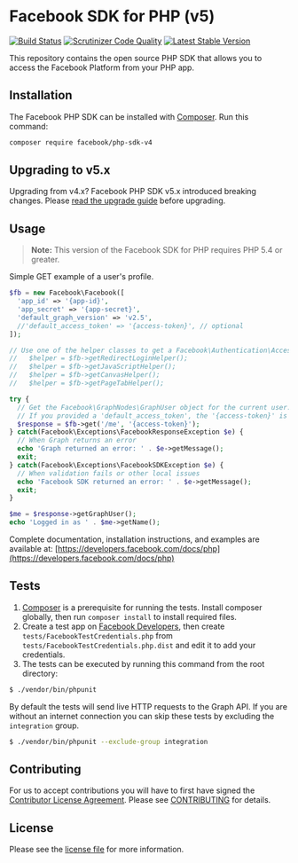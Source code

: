 # Facebook SDK for PHP (v5)

[![Build Status](https://img.shields.io/travis/facebook/facebook-php-sdk-v4/master.svg)](https://travis-ci.org/facebook/facebook-php-sdk-v4)
[![Scrutinizer Code Quality](https://scrutinizer-ci.com/g/facebook/facebook-php-sdk-v4/badges/quality-score.png?b=master)](https://scrutinizer-ci.com/g/facebook/facebook-php-sdk-v4/?branch=master)
[![Latest Stable Version](http://img.shields.io/badge/Latest%20Stable-5.1.4-blue.svg)](https://packagist.org/packages/facebook/php-sdk-v4)


This repository contains the open source PHP SDK that allows you to access the Facebook Platform from your PHP app.


## Installation

The Facebook PHP SDK can be installed with [Composer](https://getcomposer.org/). Run this command:

```sh
composer require facebook/php-sdk-v4
```

## Upgrading to v5.x

Upgrading from v4.x? Facebook PHP SDK v5.x introduced breaking changes. Please [read the upgrade guide](https://www.sammyk.me/upgrading-the-facebook-php-sdk-from-v4-to-v5) before upgrading.


## Usage

> **Note:** This version of the Facebook SDK for PHP requires PHP 5.4 or greater.

Simple GET example of a user's profile.

```php
$fb = new Facebook\Facebook([
  'app_id' => '{app-id}',
  'app_secret' => '{app-secret}',
  'default_graph_version' => 'v2.5',
  //'default_access_token' => '{access-token}', // optional
]);

// Use one of the helper classes to get a Facebook\Authentication\AccessToken entity.
//   $helper = $fb->getRedirectLoginHelper();
//   $helper = $fb->getJavaScriptHelper();
//   $helper = $fb->getCanvasHelper();
//   $helper = $fb->getPageTabHelper();

try {
  // Get the Facebook\GraphNodes\GraphUser object for the current user.
  // If you provided a 'default_access_token', the '{access-token}' is optional.
  $response = $fb->get('/me', '{access-token}');
} catch(Facebook\Exceptions\FacebookResponseException $e) {
  // When Graph returns an error
  echo 'Graph returned an error: ' . $e->getMessage();
  exit;
} catch(Facebook\Exceptions\FacebookSDKException $e) {
  // When validation fails or other local issues
  echo 'Facebook SDK returned an error: ' . $e->getMessage();
  exit;
}

$me = $response->getGraphUser();
echo 'Logged in as ' . $me->getName();
```

Complete documentation, installation instructions, and examples are available at: [https://developers.facebook.com/docs/php](https://developers.facebook.com/docs/php)


## Tests

1. [Composer](https://getcomposer.org/) is a prerequisite for running the tests. Install composer globally, then run `composer install` to install required files.
2. Create a test app on [Facebook Developers](https://developers.facebook.com), then create `tests/FacebookTestCredentials.php` from `tests/FacebookTestCredentials.php.dist` and edit it to add your credentials.
3. The tests can be executed by running this command from the root directory:

```bash
$ ./vendor/bin/phpunit
```

By default the tests will send live HTTP requests to the Graph API. If you are without an internet connection you can skip these tests by excluding the `integration` group.

```bash
$ ./vendor/bin/phpunit --exclude-group integration
```


## Contributing

For us to accept contributions you will have to first have signed the [Contributor License Agreement](https://developers.facebook.com/opensource/cla). Please see [CONTRIBUTING](https://github.com/facebook/facebook-php-sdk-v4/blob/master/CONTRIBUTING.md) for details.


## License

Please see the [license file](https://github.com/facebook/facebook-php-sdk-v4/blob/master/LICENSE) for more information.
